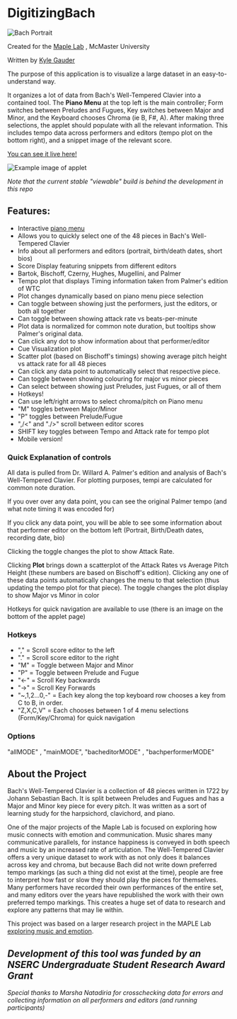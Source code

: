 # DigitizingBach

![Bach Portrait](https://github.com/gauderkd/DigitizingBach/blob/master/Elements/Bachpor.png)

Created for the [Maple Lab](https://maplelab.net/) , McMaster University

Written by [Kyle Gauder](https://github.com/gauderkd)


The purpose of this application is to visualize a large dataset in an easy-to-understand way.

It organizes a lot of data from Bach's Well-Tempered Clavier into a contained tool. The **Piano Menu** at the top left is the main controller; Form switches between Preludes and Fugues, Key switches between Major and Minor, and the Keyboard chooses Chroma (ie B, F#, A). After making three selections, the applet should populate with all the relevant information. This includes tempo data across performers and editors (tempo plot on the bottom right), and a snippet image of the relevant score.

[You can see it live here!](https://maplelab.net/bachtempi)

![Example image of applet](https://github.com/gauderkd/DigitizingBach/blob/master/Elements/BachTempi_Example2.png)

_Note that the current stable "viewable" build is behind the development in this repo_

## Features:
* Interactive [piano menu](https://github.com/MAPLE-Lab/DigitizingBach/wiki/CSS-Piano-Menu)
 * Allows you to quickly select one of the 48 pieces in Bach's Well-Tempered Clavier
* Info about all performers and editors (portrait, birth/death dates, short bios)
* Score Display featuring snippets from different editors
 * Bartok, Bischoff, Czerny, Hughes, Mugellini, and Palmer
* Tempo plot that displays Timing information taken from Palmer's edition of WTC
 * Plot changes dynamically based on piano menu piece selection
 * Can toggle between showing just the performers, just the editors, or both all together
 * Can toggle between showing attack rate vs beats-per-minute
 * Plot data is normalized for common note duration, but tooltips show Palmer's original data.
 * Can click any dot to show information about that performer/editor
* Cue Visualization plot
 * Scatter plot (based on Bischoff's timings) showing average pitch height vs attack rate for all 48 pieces
 * Can click any data point to automatically select that respective piece.
 * Can toggle between showing colouring for major vs minor pieces
 * Can select between showing just Preludes, just Fugues, or all of them
* Hotkeys!
 * Can use left/right arrows to select chroma/pitch on Piano menu
 * "M" toggles between Major/Minor
 * "P" toggles between Prelude/Fugue
 * ",/<" and "./>" scroll between editor scores
 * SHIFT key toggles between Tempo and Attack rate for tempo plot
* Mobile version!


### Quick Explanation of controls
All data is pulled from Dr. Willard A. Palmer's edition and analysis of Bach's Well-Tempered Clavier. For plotting purposes, tempi are calculated for common note duration. 

If you over over any data point, you can see the original Palmer tempo (and what note timing it was encoded for) 

If you click any data point, you will be able to see some information about that performer editor on the bottom left (Portrait, Birth/Death dates, recording date, bio)

Clicking the toggle changes the plot to show Attack Rate.

Clicking **Plot** brings down a scatterplot of the Attack Rates vs Average Pitch Height (these numbers are based on Bischoff's edition). Clicking any one of these data points automatically changes the menu to that selection (thus updating the tempo plot for that piece). The toggle changes the plot display to show Major vs Minor in color

Hotkeys for quick navigation are available to use (there is an image on the bottom of the applet page)

### Hotkeys
- "," = Scroll score editor to the left
- "." = Scroll score editor to the right
- "M" = Toggle between Major and Minor
- "P" = Toggle between Prelude and Fugue
- "<-" = Scroll Key backwards
- "->" = Scroll Key Forwards
- "~,1,2...0,-" = Each key along the top keyboard row chooses a key from C to B, in order.
- "Z,X,C,V" = Each chooses between 1 of 4 menu selections (Form/Key/Chroma) for quick navigation

### Options
"allMODE" , "mainMODE", "bacheditorMODE" , "bachperformerMODE"
## About the Project
Bach's Well-Tempered Clavier is a collection of 48 pieces written in 1722 by Johann Sebastian Bach. It is split between Preludes and Fugues and has a Major and Minor key piece for every pitch. It was written as a sort of learning study for the harpsichord, clavichord, and piano.

One of the major projects of the Maple Lab is focused on exploring how music connects with emotion and communication. Music shares many communicative parallels, for instance happiness is conveyed in both speech and music by an increased rate of articulation. The Well-Tempered Clavier offers a very unique dataset to work with as not only does it balances across key and chroma, but because Bach did not write down preferred tempo markings (as such a thing did not exist at the time), people are free to interpret how fast or slow they should play the pieces for themselves. Many performers have recorded their own performances of the entire set, and many editors over the years have republished the work with their own preferred tempo markings. This creates a huge set of data to research and explore any patterns that may lie within.

This project was based on a larger research project in the MAPLE Lab [exploring music and emotion](https://maplelab.net/overview/music-and-emotion/).

_Development of this tool was funded by an NSERC Undergraduate Student Research Award Grant_
---
_Special thanks to Marsha Natadiria for crosschecking data for errors and collecting information on all performers and editors (and running participants)_
